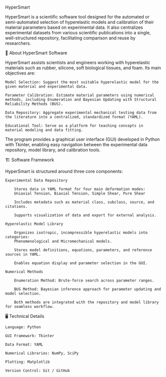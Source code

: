 HyperSmart

HyperSmart is a scientific software tool designed for the automated or semi-automated selection of hyperelastic models and calibration of their material parameters based on experimental data.
It also centralizes experimental datasets from various scientific publications into a single, well-structured repository, facilitating comparison and reuse by researchers.

📖 About HyperSmart Software

HyperSmart assists scientists and engineers working with hyperelastic materials such as rubber, silicone, soft biological tissues, and foam.
Its main objectives are:

    Model Selection: Suggest the most suitable hyperelastic model for the given material and experimental data.

    Parameter Calibration: Estimate material parameters using numerical methods, including Enumeration and Bayesian Updating with Structural Reliability Methods (BUS).

    Data Repository: Aggregate experimental mechanical testing data from the literature into a centralized, standardized format (YAML).

    Educational Tool: Serve as a platform for teaching concepts in material modeling and data fitting.

The program provides a graphical user interface (GUI) developed in Python with Tkinter, enabling easy navigation between the experimental data repository, model library, and calibration tools.


🏗️ Software Framework

HyperSmart is structured around three core components:

    Experimental Data Repository

        Stores data in YAML format for four main deformation modes:
        Uniaxial Tension, Biaxial Tension, Simple Shear, Pure Shear

        Includes metadata such as material class, subclass, source, and citations.

        Supports visualization of data and export for external analysis.

    Hyperelastic Model Library

        Organizes isotropic, incompressible hyperelastic models into categories:
        Phenomenological and Micromechanical models.

        Stores model definitions, equations, parameters, and reference sources in YAML.

        Enables equation display and parameter selection in the GUI.

    Numerical Methods

        Enumeration Method: Brute-force search across parameter ranges.

        BUS Method: Bayesian inference approach for parameter updating and model selection.

        Both methods are integrated with the repository and model library for seamless workflow.


🖥️ Technical Details

    Language: Python

    GUI Framework: Tkinter

    Data Format: YAML

    Numerical Libraries: NumPy, SciPy

    Plotting: Matplotlib

    Version Control: Git / GitHub
